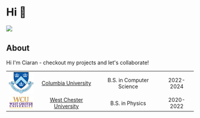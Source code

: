 # Hi :wave:

[![](https://img.shields.io/badge/LinkedIn-blue)](https://www.linkedin.com/in/ciaran-mckay/)

## About
Hi I'm Ciaran - checkout my projects and let's collaborate!

| | | | |
|:--:|:--:|:--:|:--:|
| <img width="75" src="./columbia.png" alt="Columbia"></img> | [Columbia University](https://www.columbia.edu/) | B.S. in Computer Science | 2022-2024 |
| <img width="75" src="./wcu.png" alt="West Chester University"></img> | [West Chester University](https://www.wcupa.edu/) |  B.S. in Physics | 2020-2022 |
